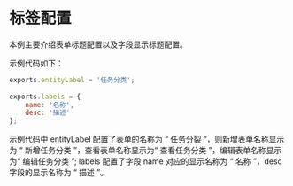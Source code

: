 # 标签配置

本例主要介绍表单标题配置以及字段显示标题配置。

示例代码如下：

```js
exports.entityLabel = '任务分类';
 
exports.labels = {
	name: '名称',
	desc: '描述'
};

```
示例代码中 entityLabel 配置了表单的名称为 “ 任务分裂 ”，则新增表单名称显示为 “ 新增任务分类 ”，查看表单名称显示为“ 查看任务分类 ”，编辑表单名称显示为“ 编辑任务分类 ”; labels 配置了字段 name 对应的显示名称为 “ 名称 ”，desc 字段的显示名称为 “ 描述 ”。
